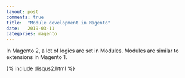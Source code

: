 ```yaml
---
layout: post
comments: true
title:  "Module development in Magento"
date:   2019-03-11
categories: magento
---
```


In Magento 2, a lot of logics are set in Modules.
Modules are similar to extensions in Magento 1.



{% include disqus2.html %}
